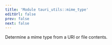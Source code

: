 ```yaml
---
title: 'Module tauri_utils::mime_type'
editUrl: false
prev: false
next: false
---
```



Determine a mime type from a URI or file contents.
